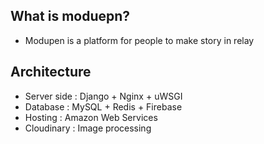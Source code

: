 ## What is moduepn?

- Modupen is a platform for people to make story in relay


## Architecture

- Server side : Django + Nginx + uWSGI
- Database : MySQL + Redis + Firebase
- Hosting : Amazon Web Services
- Cloudinary : Image processing
